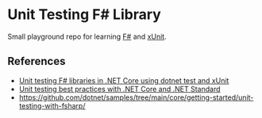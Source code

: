 # Unit Testing F# Library

Small playground repo for learning
[F#](https://dotnet.microsoft.com/en-us/languages/fsharp) and
[xUnit](https://xunit.net/).


## References

* [Unit testing F# libraries in .NET Core using dotnet test and xUnit](https://learn.microsoft.com/en-us/dotnet/core/testing/unit-testing-fsharp-with-dotnet-test)
* [Unit testing best practices with .NET Core and .NET Standard](https://learn.microsoft.com/en-us/dotnet/core/testing/unit-testing-best-practices)
* <https://github.com/dotnet/samples/tree/main/core/getting-started/unit-testing-with-fsharp/>
